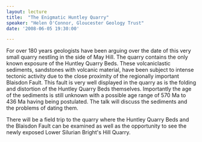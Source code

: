 ```yaml
---
layout: lecture
title:  "The Enigmatic Huntley Quarry"
speaker: "Helen O'Connor, Gloucester Geology Trust"
date: '2008-06-05 19:30:00'

---
```

For over 180 years geologists have been arguing over the date of this very small quarry nestling in the side of May Hill. The quarry contains the only known exposure of the Huntley Quarry Beds. These volcaniclastic sediments, sandstones with volcanic material, have been subject to intense tectonic activity due to the close proximity of the regionally important Blaisdon Fault. This fault is very well displayed in the quarry as is the folding and distortion of the Huntley Quarry Beds themselves. Importantly the age of the sediments is still unknown with a possible age range of 570 Ma to 436 Ma having being postulated. The talk will discuss the sediments and the problems of dating them.

There will be a field trip to the quarry where the Huntley Quarry Beds and the Blaisdon Fault can be examined as well as the opportunity to see the newly exposed Lower Silurian Bright's Hill Quarry.